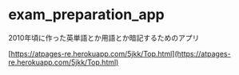 # exam_preparation_app
2010年頃に作った英単語とか用語とか暗記するためのアプリ
  
[https://atpages-re.herokuapp.com/5jkk/Top.html](https://atpages-re.herokuapp.com/5jkk/Top.html)
